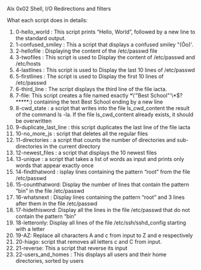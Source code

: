 Alx 0x02 Shell, I/O Redirections and filters

What each script does in details:

1. 0-hello_world : This script prints “Hello, World”, followed by a new line to the standard output. 
2. 1-confused_smiley : This a script that displays a confused smiley "(Ôo)'.
3. 2-hellofile : Displaying the content of the /etc/passwd file
4. 3-twofiles : This script is used to Display the content of /etc/passwd and /etc/hosts
5. 4-lastlines : This script is used to Display the last 10 lines of /etc/passwd
6. 5-firstlines : The script is used to Display the first 10 lines of /etc/passwd
7. 6-third_line : The script  displays the third line of the file iacta.
8. 7-file: This script creates a file named exactly \*\\'"Best School"\'\\*$\?\*\*\*\*\*:) containing the text Best School ending by a new line
9. 8-cwd_state :  a script that writes into the file ls_cwd_content the result of the command ls -la. If the file ls_cwd_content already exists, it should be overwritten
10. 9-duplicate_last_line : this script duplicates the last line of the file iacta
11. 10-no_more_js : script that deletes all the regular files
12. 11-directories :  a script that counts the number of directories and sub-directories in the current directory
13. 12-newest_files : a script that displays the 10 newest files
14. 13-unique : a script that takes a list of words as input and prints only words that appear exactly once
15. 14-findthatword : isplay lines containing the pattern “root” from the file /etc/passwd
16. 15-countthatword: Display the number of lines that contain the pattern “bin” in the file /etc/passwd
17. 16-whatsnext : Display lines containing the pattern “root” and 3 lines after them in the file /etc/passwd
18. 17-hidethisword: Display all the lines in the file /etc/passwd that do not contain the pattern “bin”
19. 18-letteronly: Display all lines of the file /etc/ssh/sshd_config starting with a letter
20. 19-AZ: Replace all characters A and c from input to Z and e respectively
21. 20-hiago: script that removes all letters c and C from input.
22. 21-reverse: This a script that reverse its input
23. 22-users_and_homes : This displays all users and their home directories, sorted by users 
